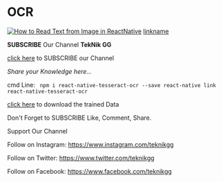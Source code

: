 # OCR

[![How to Read Text from Image in ReactNative](https://img.youtube.com/vi/KAAS1oGddUk/0.jpg)](https://www.youtube.com/watch?v=KAAS1oGddUk)
[linkname](https://youtu.be/KAAS1oGddUk)

**SUBSCRIBE**
Our Channel
**TekNik GG**

[click here](https://www.youtube.com/teknikgg?sub_confirmation=1 "click here") to SUBSCRIBE our Channel

*Share your Knowledge here...*

cmd Line:
  ` npm i react-native-tesseract-ocr --save
  react-native link react-native-tesseract-ocr`
  
[click here](http://ethobleo.com/Jgi "click here") to download the trained Data

Don't Forget to SUBSCRIBE
Like, Comment, Share.

Support Our Channel

Follow on Instagram: https://www.instagram.com/teknikgg

Follow on Twitter: https://www.twitter.com/teknikgg

Follow on Facebook: https://www.facebook.com/teknikgg
